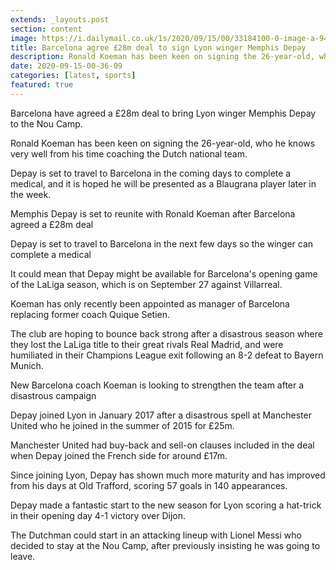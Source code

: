 ```yaml
---
extends: _layouts.post
section: content
image: https://i.dailymail.co.uk/1s/2020/09/15/00/33184100-0-image-a-94_1600125947987.jpg 
title: Barcelona agree £28m deal to sign Lyon winger Memphis Depay 
description: Ronald Koeman has been keen on signing the 26-year-old, who he knows very well from his time coaching the Dutch national team. Depay is to travel to Barcelona in the next few days. 
date: 2020-09-15-00-36-09 
categories: [latest, sports] 
featured: true 
--- 
```

Barcelona have agreed a £28m deal to bring Lyon winger Memphis Depay to the Nou Camp.

Ronald Koeman has been keen on signing the 26-year-old, who he knows very well from his time coaching the Dutch national team.

Depay is set to travel to Barcelona in the coming days to complete a medical, and it is hoped he will be presented as a Blaugrana player later in the week.

Memphis Depay is set to reunite with Ronald Koeman after Barcelona agreed a £28m deal

Depay is set to travel to Barcelona in the next few days so the winger can complete a medical

It could mean that Depay might be available for Barcelona's opening game of the LaLiga season, which is on September 27 against Villarreal.

Koeman has only recently been appointed as manager of Barcelona replacing former coach Quique Setien.

The club are hoping to bounce back strong after a disastrous season where they lost the LaLiga title to their great rivals Real Madrid, and were humiliated in their Champions League exit following an 8-2 defeat to Bayern Munich.

New Barcelona coach Koeman is looking to strengthen the team after a disastrous campaign

Depay joined Lyon in January 2017 after a disastrous spell at Manchester United who he joined in the summer of 2015 for £25m. 

Manchester United had buy-back and sell-on clauses included in the deal when Depay joined the French side for around £17m.

Since joining Lyon, Depay has shown much more maturity and has improved from his days at Old Trafford, scoring 57 goals in 140 appearances.

Depay made a fantastic start to the new season for Lyon scoring a hat-trick in their opening day 4-1 victory over Dijon. 

The Dutchman could start in an attacking lineup with Lionel Messi who decided to stay at the Nou Camp, after previously insisting he was going to leave. 

